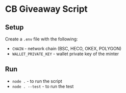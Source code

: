 # CB Giveaway Script
## Setup

Create a `.env` file with the following:

- `CHAIN` - network chain (BSC, HECO, OKEX, POLYGON)
- `WALLET_PRIVATE_KEY` - wallet private key of the minter

## Run

- `node .` - to run the script
- `node . --test` - to run the test